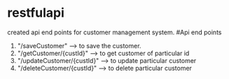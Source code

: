 # restfulapi
created api end points for customer management system.
 #Api end points
 
 1) "/saveCustomer"            --> to save the customer.
 2) "/getCustomer/{custId}"    --> to get customer of particular id
 3) "/updateCustomer/{custId}" --> to update particular customer
 4) "/deleteCustomer/{custId}" --> to delete particular customer
